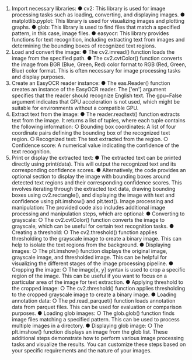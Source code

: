 1. Import necessary libraries:
●	cv2: This library is used for image processing tasks such as loading, converting, and displaying images.
●	matplotlib.pyplot: This library is used for visualizing images and plotting graphs.
●	glob: This library is used to find files that match a specified pattern, in this case, image files.
●	easyocr: This library provides functions for text recognition, including extracting text from images and determining the bounding boxes of recognized text regions.
2. Load and convert the image:
●	The cv2.imread() function loads the image from the specified path.
●	The cv2.cvtColor() function converts the image from BGR (Blue, Green, Red) color format to RGB (Red, Green, Blue) color format. This is often necessary for image processing tasks and display purposes.
3. Create an EasyOCR reader instance:
●	The eas.Reader() function creates an instance of the EasyOCR reader. The ['en'] argument specifies that the reader should recognize English text. The gpu=False argument indicates that GPU acceleration is not used, which might be suitable for environments without a compatible GPU.
4. Extract text from the image:
●	The reader.readtext() function extracts text from the image. It returns a list of tuples, where each tuple contains the following information:
○	Bounding box coordinates: A list of four coordinate pairs defining the bounding box of the recognized text region.
○	Recognized text: The text extracted from the region.
○	Confidence score: A numerical value indicating the confidence of the text recognition.
5. Print or display the extracted text:
●	The extracted text can be printed directly using print(data). This will output the recognized text and its corresponding confidence scores.
●	Alternatively, the code provides an optional section to display the image with bounding boxes around detected text regions and their corresponding confidence scores. This involves iterating through the extracted text data, drawing bounding boxes using cv2.rectangle(), and displaying the image with text and confidence using plt.imshow() and plt.text().
Image processing and manipulation:
The provided code also includes additional image processing and manipulation steps, which are optional:
●	Converting to grayscale:
○	The cv2.cvtColor() function converts the image to grayscale, which can be useful for certain text recognition tasks.
●	Creating a threshold:
○	The cv2.threshold() function applies thresholding to the grayscale image to create a binary image. This can help to isolate the text regions from the background.
●	Displaying images:
○	The plt.imshow() function displays the original image, grayscale image, and thresholded image. This can be helpful for visualizing the different stages of the image processing pipeline.
●	Cropping the image:
○	The image[x, y] syntax is used to crop a specific region of the image. This can be useful if you want to focus on a particular area of the image for text extraction.
●	Applying threshold to the cropped image:
○	The cv2.threshold() function applies thresholding to the cropped grayscale image to create a binary image.
●	Loading annotation data:
○	The pd.read_parquet() function loads annotation data from parquet files. This can be used for evaluation or comparison purposes.
●	Loading glob images:
○	The glob.glob() function finds image files matching a specified pattern. This can be used to process multiple images in a directory.
●	Displaying glob image:
○	The plt.imshow() function displays an image from the glob list.
These additional steps demonstrate how to perform various image processing tasks and visualize the results. You can customize these steps based on your specific requirements and the nature of your images.
